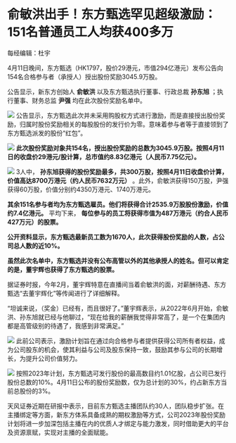 # 俞敏洪出手！东方甄选罕见超级激励：151名普通员工人均获400多万

每经编辑：杜宇

4月11日晚间，东方甄选（HK1797，股价29港元，市值294亿港元）发布公告向154名合格参与者（承授人）授出股份奖励3045.9万股。

公告显示，新东方创始人 **俞敏洪** 以及东方甄选执行董事、行政总裁 **孙东旭** ；执行董事、财务总监 **尹强** 均在此次股份奖励名单中。

![](https://inews.gtimg.com/om_bt/Ov0OGQJ5rkYknsELeBMa0AmC0ziH74zl2TQ4V02wB65VoAA/1000)
公告显示，东方甄选此次并未采用购股权方式进行激励，而是直接授出股份奖励，归属时股份奖励相关的每股股份的发行价为零。意味着参与者等于直接领到了东方甄选派发的股份“红包”。

![](https://inews.gtimg.com/om_bt/OIfjeOCsnNPB4jzQYSYelgOysRBHuUmB9gQ6hAdgBRcf0AA/1000)
**此次股份奖励对象共154名，授出股份奖励的总数为3045.9万股。按照4月11日的收盘价29港元/股计算，总市值约8.83亿港元（人民币7.75亿元）。**

![](https://inews.gtimg.com/om_bt/OowH1QVs4HV3c7iYl5oa_9KwhtkOCZBXq_0mWjVrbAm7wAA/1000)
3人中， **孙东旭获得的股份奖励最多，共300万股，按照4月11日收盘价计算，价值高达8700万港元（约人民币7632万元）**
。此外，俞敏洪获得150万股，尹强获得60万股，价值分别约4350万港元、1740万港元。

**其余151名参与者均为东方甄选雇员。他们将获得合计2535.9万股股份激励，价值约7.4亿港元。** 平均下来，
**每位参与的员工将获得市值为487万港元（约合人民币427万元）的股票。**

**公开资料显示，东方甄选最新员工数为1670人，此次获得股份奖励的人数，占公司总人数的近10%。**

**虽然此次名单中，东方甄选并没有公布高管以外的其他承授人的姓名。但可以肯定的是，董宇辉也获得了东方甄选的股票。**

据证券时报，今年2月，董宇辉特意在直播间当着俞敏洪的面，对薪酬待遇、东方甄选“去董宇辉化”等传闻进行了详细解释。

“坦诚来说，（奖金）已经有，而且很好了。”董宇辉表示，从2022年6月开始，俞敏洪、孙东旭就已经与他聊过，“现在给我的薪酬我觉得非常高了，是一个在集团内都是高管级别的待遇了，我感到非常满足。”

![](https://inews.gtimg.com/om_bt/OmMd23OMVTzrDSt7c3Jc3ZEfjELZLYf42I7MumGdgd1JEAA/1000)
此前公司表示，激励计划旨在通过向合格参与者提供获得公司所有者权益，成为公司股东的机会，使其利益与公司及股东保持一致，鼓励其参与公司的长期增长，为提升公司价值努力。

![](https://inews.gtimg.com/om_bt/OLVm9OwmMVAWJoT7oVJ6b12KCol1Z_TXBuyPjiqxNXEg8AA/1000)
按照2023年计划，东方甄选可发行股份的最高数目约1.01亿股，占公司已发行股份总数的10%。4月11日公布的股份奖励数，仅为总计划的30%，约占新东方当前总股份的3%。

天风证券近期在研报中表示，目前东方甄选主播团队约30人，团队稳步扩张。在主播绑定等方面，新东方体系具备成熟的期权激励等方式，公司2023年股份奖励计划将进一步加深包括主播在内的优质人才绑定与能力激发，同时借助更大的平台及资源禀赋，实现对主播的全面赋能。

